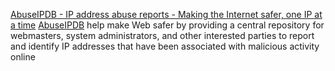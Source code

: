 
[AbuseIPDB - IP address abuse reports - Making the Internet safer, one IP at a time](https://www.abuseipdb.com)
[AbuseIPDB](https://www.abuseipdb.com/check/170.233.47.242)
help make Web safer by providing a central repository for webmasters, system administrators, and other interested parties to report and identify IP addresses that have been associated with malicious activity online
